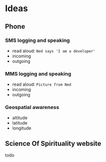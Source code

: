 # Ideas

## Phone

### SMS logging and speaking
 * read aloud: `Ned says 'I am a developer'`
 * incoming
 * outgoing

### MMS logging and speaking
 * read aloud: `Picture from Ned`
 * incoming
 * outgoing

### Geospatial awareness
 * altitude
 * latitude
 * longitude

## Science Of Spirituality website
todo
